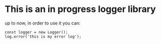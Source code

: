 # This is an in progress logger library

up to now, in order to use it you can:

```
const logger = new Logger();
log.error('this is my error log');
```